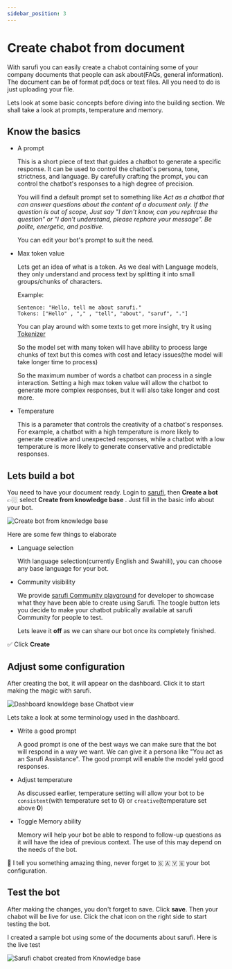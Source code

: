 ```yaml
---
sidebar_position: 3
---
```


# Create chabot from document

With sarufi you can easily create a chabot containing some of your company documents that people can ask about(FAQs, general information). The document can be of format pdf,docs or text files. All you need to do is just uploading your file.

Lets look at some basic concepts before diving into the building section. We shall take a look at prompts, temperature and memory.

## Know the basics

- A prompt

  This is a short piece of text that guides a chatbot to generate a specific response. It can be used to control the chatbot's persona, tone, strictness, and language. By carefully crafting the prompt, you can control the chatbot's responses to a high degree of precision.

  You will find a default prompt set to something like *Act as a chatbot that can answer questions about the content of a document only. If the question is out of scope, Just say "I don't know, can you rephrase the question" or "I don't understand, please rephare your message". Be polite, energetic, and positive.*

  You can edit your bot's prompt to suit the need.

- Max token  value

    Lets get an idea of what is a token. As we deal with Language models, they only understand and process text by splitting it into small groups/chunks of characters.

    Example:

    ```text
    Sentence: "Hello, tell me about sarufi."
    Tokens: ["Hello" , "," , "tell", "about", "saruf", "."]
    ```

    You can play around with some texts to get more insight, try it using [Tokenizer](https://platform.openai.com/tokenizer)

    So the model set with many token will have ability to process large chunks of text but this comes with cost and letacy issues(the model will take longer time to process)

    So the maximum number of words a chatbot can process in a single interaction. Setting a high max token value will allow the chatbot to generate more complex responses, but it will also take longer and cost more.

- Temperature

    This is a parameter that controls the creativity of a chatbot's responses. For example, a chatbot with a high temperature is more likely to generate creative and unexpected responses, while a chatbot with a low temperature is more likely to generate conservative and predictable responses.

## Lets build a bot

You need to have your document ready. Login to [sarufi](https://www.sarufi.io/), then **Create a bot** 👉🏼 select **Create from knowledge base** .  Just fill in the basic info about your bot.

![Create bot from knowledge base](/img/create-a-bot-from-knowledge-base.png)

Here are some few things to elaborate

- Language selection

    With language selection(currently English and Swahili), you can choose any base language for your bot.

- Community visibility

    We provide [sarufi Community playground](https://playground.sarufi.io/community) for developer to showcase what they have been able to create using Sarufi. The toogle button lets you decide to make your chatbot publically available at sarufi Community for people to test.

    Lets leave it **off** as we can share our bot once its completely finished.

✅ Click **Create**

## Adjust some configuration

After creating the bot, it will appear on the dashboard. Click it to start making the magic with sarufi.

![Dashboard knowldege base Chatbot view](/img/dashboard-knowledge-base-bot-view.png)

Lets take a look at some terminology used in the dashboard.

- Write a good prompt

    A good prompt is one of the best ways we can make sure that the bot will respond in a way we want. We can give it a persona like "You act as an Sarufi Assistance". The good prompt will enable the model yeld good responses.

- Adjust temperature

    As discussed earlier, temperature setting will allow your bot to be `consistent`(with temperature set to 0) or `creative`(temperature set above **0**)

- Toggle Memory ability

    Memory will help your bot be able to respond to follow-up questions as it will have the idea of previous context. The use of this may depend on the needs of the bot.

🚀 I tell you something amazing thing, never forget to 🇸 🇦  🇻 🇪 your bot configuration.

## Test the bot

After making the changes, you don't forget to save. Click **save**. Then your chabot will be live for use. Click the chat icon on the right side to start testing the bot.

I created  a sample bot using some of the documents about sarufi. Here is the live test

![Sarufi chabot created from Knowledge base](/gif/sarufi-chabot-from-knowledge-base.gif)
